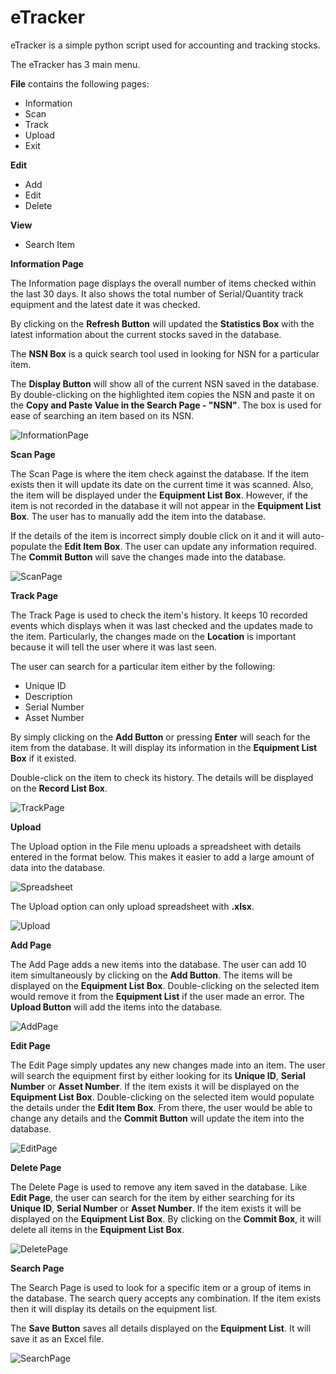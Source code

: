 # eTracker

eTracker is a simple python script used for accounting and tracking stocks. 

The eTracker has 3 main menu. 

**File** contains the following pages:
* Information
* Scan
* Track
* Upload
* Exit

**Edit**
* Add
* Edit
* Delete

**View**
* Search Item

**Information Page** 

The Information page displays the overall number of items checked within the last 30 days. It also shows the total number of Serial/Quantity track equipment and the latest date it was checked. 

By clicking on the **Refresh Button** will updated the **Statistics Box** with the latest information about the current stocks saved in the database.

The **NSN Box** is a quick search tool used in looking for NSN for a particular item.

The **Display Button** will show all of the current NSN saved in the database. By double-clicking on the highlighted item copies the NSN and paste it on the **Copy and Paste Value in the Search Page - "NSN"**. The box is used for ease of searching an item based on its NSN. 

![InformationPage](https://user-images.githubusercontent.com/51066040/62019448-3a577680-b202-11e9-8edc-49893bc9d1aa.jpg)

**Scan Page**

The Scan Page is where the item check against the database. If the item exists then it will update its date on the current time it was scanned. Also, the item will be displayed under the **Equipment List Box**. However, if the item is not recorded in the database it will not appear in the **Equipment List Box**. The user has to manually add the item into the database.

If the details of the item is incorrect simply double click on it and it will auto-populate the **Edit Item Box**. The user can update any information required. The **Commit Button** will save the changes made into the database.

![ScanPage](https://user-images.githubusercontent.com/51066040/62019465-4e9b7380-b202-11e9-8173-b212435b88cf.jpg)

**Track Page**

The Track Page is used to check the item's history. It keeps 10 recorded events which displays when it was last checked and the updates made to the item. Particularly, the changes made on the **Location** is important because it will tell the user where it was last seen.

The user can search for a particular item either by the following:
* Unique ID
* Description
* Serial Number
* Asset Number

By simply clicking on the **Add Button** or pressing **Enter** will seach for the item from the database. It will display its information in the **Equipment List Box** if it existed.

Double-click on the item to check its history. The details will be displayed on the **Record List Box**.

![TrackPage](https://user-images.githubusercontent.com/51066040/62019485-63780700-b202-11e9-8204-657d33a5e5b6.jpg)

**Upload**

The Upload option in the File menu uploads a spreadsheet with details entered in the format below. This makes it easier to add a large amount of data into the database.

![Spreadsheet](https://user-images.githubusercontent.com/51066040/62019772-b0101200-b203-11e9-8f59-b615b88b7b5b.jpg)

The Upload option can only upload spreadsheet with **.xlsx**.

![Upload](https://user-images.githubusercontent.com/51066040/62019779-bf8f5b00-b203-11e9-9ea9-db4a5219b761.jpg)

**Add Page**

The Add Page adds a new items into the database. The user can add 10 item simultaneously by clicking on the **Add Button**. The items will be displayed on the **Equipment List Box**. Double-clicking on the selected item would remove it from the **Equipment List** if the user made an error. The **Upload Button** will add the items into the database.

![AddPage](https://user-images.githubusercontent.com/51066040/62021224-8c4fca80-b209-11e9-8260-1f2370bf8279.jpg)

**Edit Page**

The Edit Page simply updates any new changes made into an item. The user will search the equipment first by either looking for its **Unique ID**, **Serial Number** or **Asset Number**. If the item exists it will be displayed on the **Equipment List Box**. Double-clicking on the selected item would populate the details under the **Edit Item Box**. From there, the user would be able to change any details and the **Commit Button** will update the item into the database.

![EditPage](https://user-images.githubusercontent.com/51066040/62022079-d2a72880-b20d-11e9-869c-71f58f41519f.jpg)

**Delete Page**

The Delete Page is used to remove any item saved in the database. Like **Edit Page**, the user can search for the item by either searching for its **Unique ID**, **Serial Number** or **Asset Number**. If the item exists it will be displayed on the **Equipment List Box**. By clicking on the **Commit Box**, it will delete all items in the **Equipment List Box**.

![DeletePage](https://user-images.githubusercontent.com/51066040/62023150-f456de80-b212-11e9-8815-49e842fc7105.jpg)

**Search Page**

The Search Page is used to look for a specific item or a group of items in the database. The search query accepts any combination. If the item exists then it will display its details on the equipment list.

The **Save Button** saves all details displayed on the **Equipment List**. It will save it as an Excel file.

![SearchPage](https://user-images.githubusercontent.com/51066040/62023690-616b7380-b215-11e9-8d1a-a909a9bb7274.jpg)
